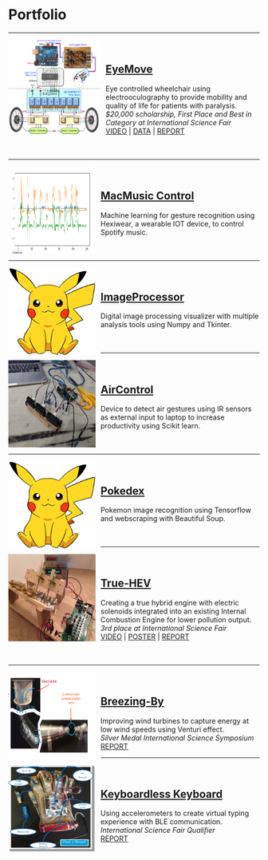 # Portfolio
---
<img align="left" style="padding-right:10px" width="185" height="190" src="images/eyemove/pinned.png"/><br>
## [EyeMove](https://drive.google.com/file/d/1IlpRCeHtpIOetM61K2dKlG159A8ItXoe/view?usp=sharing)
Eye controlled wheelchair using electrooculography to provide mobility and quality of life for patients with paralysis.<br>
*$20,000 scholarship, First Place and Best in Category at International Science Fair*<br>
[VIDEO](https://drive.google.com/file/d/1fZwC75670PF3u-IC0tM1i57zqECTpdxU/view?usp=sharing) | [DATA](images/eyemove/images.pdf) | [REPORT](https://drive.google.com/file/d/1IlpRCeHtpIOetM61K2dKlG159A8ItXoe/view?usp=sharing)<br><br><br>

---
<img align="left" style="padding-right:10px" width="175" height="175" src="images/macmusiccontrol.png"/><br>
## [MacMusic Control](https://github.com/mshah0686/MacMusicControl)
Machine learning for gesture recognition using Hexiwear, a wearable IOT device, to control Spotify music.<br><br><br>

---
<img align="left" style="padding-right:10px" width="175" height="175" src="images/pokedex.jpg"/><br>
## [ImageProcessor](https://github.com/mshah0686/ImageProcessor)
Digital image processing visualizer with multiple analysis tools using Numpy and Tkinter.<br><br><br>

---
<img align="left" style="padding-right:10px" width="175" height="175" src="images/aircontrol.jpg"/><br>
## [AirControl](https://github.com/mshah0686/AirControl)
Device to detect air gestures using IR sensors as external input to laptop to increase productivity using Scikit learn.<br><br><br>

---
<img align="left" style="padding-right:10px" width="175" height="175" src="images/pokedex.jpg"/><br>
## [Pokedex](https://github.com/mshah0686/pokedex)
Pokemon image recognition using Tensorflow and webscraping with Beautiful Soup.<br><br><br>

---
<img align="left" style="padding-right:10px" width="175" height="175" src="images/truehev/pinned.png"/><br>
## [True-HEV](http://example.com/)
Creating a true hybrid engine with electric solenoids integrated into an existing Internal Combustion Engine for lower pollution output. <br>
*3rd place at International Science Fair*<br>
[VIDEO](https://drive.google.com/file/d/0B3_nstnD89jVY0xnZkItYWNLY0E/view?usp=sharing) | [POSTER](images/truehev/poster.pdf) | [REPORT](images/truehev/report.pdf)<br><br><br>

---
<img align="left" style="padding-right:10px" width="175" height="175" src="images/breezingby/pinned.png"/><br>
## [Breezing-By](http://example.com/)
Improving wind turbines to capture energy at low wind speeds using Venturi effect. <br>
*Silver Medal International Science Symposium*<br>
[REPORT](images/breezingby/report.pdf)

---
<img align="left" style="padding-right:10px" width="175" height="175" src="images/keyboardlesskeyboard/pinned.png"/><br>
## [Keyboardless Keyboard](http://example.com/)
Using accelerometers to create virtual typing experience with BLE communication. <br>
*International Science Fair Qualifier*<br>
[REPORT](images/keyboardlesskeyboard/report.pdf)<br><br><br>
